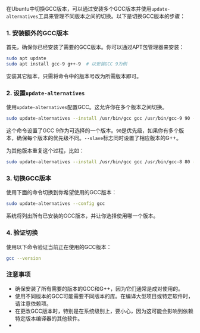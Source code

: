 在Ubuntu中切换GCC版本，可以通过安装多个GCC版本并使用`update-alternatives`工具来管理不同版本之间的切换。以下是切换GCC版本的步骤：

### 1. 安装额外的GCC版本

首先，确保你已经安装了需要的GCC版本。你可以通过APT包管理器来安装：

```bash
sudo apt update
sudo apt install gcc-9 g++-9  # 以安装GCC 9为例
```

安装其它版本，只需将命令中的版本号改为所需版本即可。

### 2. 设置`update-alternatives`

使用`update-alternatives`配置GCC。这允许你在多个版本之间切换。

```bash
sudo update-alternatives --install /usr/bin/gcc gcc /usr/bin/gcc-9 90 --slave /usr/bin/g++ g++ /usr/bin/g++-9
```

这个命令设置了GCC 9作为可选择的一个版本。`90`是优先级，如果你有多个版本，确保每个版本的优先级不同。`--slave`标志同时设置了相应版本的G++。

为其他版本重复这个过程，比如：

```bash
sudo update-alternatives --install /usr/bin/gcc gcc /usr/bin/gcc-8 80 --slave /usr/bin/g++ g++ /usr/bin/g++-8
```

### 3. 切换GCC版本

使用下面的命令切换到你希望使用的GCC版本：

```bash
sudo update-alternatives --config gcc
```

系统将列出所有已安装的GCC版本，并让你选择使用哪一个版本。

### 4. 验证切换

使用以下命令验证当前正在使用的GCC版本：

```bash
gcc --version
```

### 注意事项

- 确保安装了所有需要的版本的GCC和G++，因为它们通常是成对使用的。
- 使用不同版本的GCC可能需要不同版本的库。在编译大型项目或特定软件时，请注意依赖项。
- 在更改GCC版本时，特别是在系统级别上，要小心，因为这可能会影响到依赖特定版本编译器的其他软件。
- 